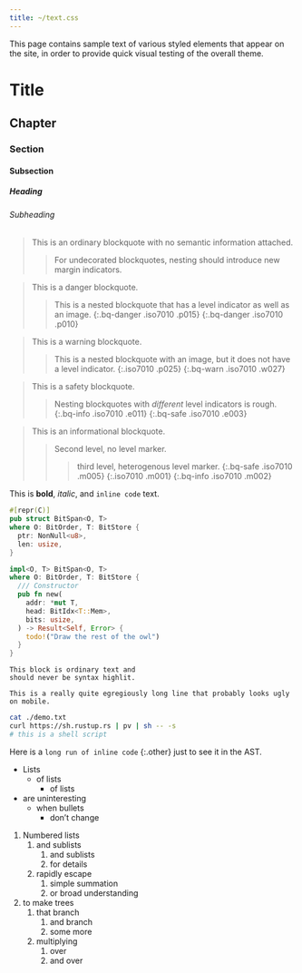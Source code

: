 ```yaml
---
title: ~/text.css
---
```


This page contains sample text of various styled elements that appear on the
site, in order to provide quick visual testing of the overall theme.

# Title

## Chapter

### Section

#### Subsection

##### Heading

###### Subheading

> This is an ordinary blockquote with no semantic information attached.
>
> > For undecorated blockquotes, nesting should introduce new margin indicators.

<!-- -->

> This is a danger blockquote.
>
> > This is a nested blockquote that has a level indicator as well as an image.
> {:.bq-danger .iso7010 .p015}
{:.bq-danger .iso7010 .p010}

<!-- -->

> This is a warning blockquote.
>
> > This is a nested blockquote with an image, but it does not have a level
> > indicator.
> {:.iso7010 .p025}
{:.bq-warn .iso7010 .w027}

<!-- -->

> This is a safety blockquote.
>
> > Nesting blockquotes with *different* level indicators is rough.
> {:.bq-info .iso7010 .e011}
{:.bq-safe .iso7010 .e003}

<!-- -->

> This is an informational blockquote.
>
> > Second level, no level marker.
> > > third level, heterogenous level marker.
> > {:.bq-safe .iso7010 .m005}
> {:.iso7010 .m001}
{:.bq-info .iso7010 .m002}

This is **bold**, *italic*, and `inline code` text.

```rust
#[repr(C)]
pub struct BitSpan<O, T>
where O: BitOrder, T: BitStore {
  ptr: NonNull<u8>,
  len: usize,
}

impl<O, T> BitSpan<O, T>
where O: BitOrder, T: BitStore {
  /// Constructor
  pub fn new(
    addr: *mut T,
    head: BitIdx<T::Mem>,
    bits: usize,
  ) -> Result<Self, Error> {
    todo!("Draw the rest of the owl")
  }
}
```

```text
This block is ordinary text and
should never be syntax highlit.

This is a really quite egregiously long line that probably looks ugly on mobile.
```

```sh
cat ./demo.txt
curl https://sh.rustup.rs | pv | sh -- -s
# this is a shell script
```

Here is a `long run of inline code` {:.other} just to see it in the AST.

- Lists
  - of lists
    - of lists
- are uninteresting
  - when bullets
    - don’t change

1. Numbered lists
   1. and sublists
      1. and sublists
      1. for details
   1. rapidly escape
      1. simple summation
      1. or broad understanding
1. to make trees
   1. that branch
      1. and branch
      1. some more
   1. multiplying
      1. over
      1. and over
